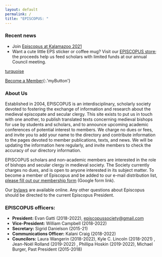 ```yaml
---
layout: default
permalink: /
title: "EPISCOPUS: "
---
```


### Recent news

- Join [Episcopus at Kalamazoo 2021](/news)
- Want a cute little EPS sticker or coffee mug? Visit our [EPISCOPUS store](https://www.redbubble.com/people/epssociety/); the proceeds help us feed scholars with limited funds at our annual Council meeting.

<a href="#" class="myButton">turquoise</a>

[Become a Member](https://docs.google.com/forms/d/1azz1dyCwj6GlNZrg3zXIEzhUEV2KUf1FTYAQf-YGZXc/viewform){:.'myButton'}

### About Us

Established in 2004, EPISCOPUS is an interdisciplinary, scholarly society devoted to fostering the exchange of information and research about the medieval episcopate and secular clergy. This site exists to put us in touch with one another, to publish translated texts concerning medieval bishops for use by students and scholars, and to announce upcoming academic conferences of potential interest to members. We charge no dues or fees, and invite you to add your name to the directory and contribute information to the pages devoted to member publications, texts, and news. We will be updating the information here regularly, and invite members to check the accuracy of our directory information.

EPISCOPUS scholars and non-academic members are interested in the role of bishops and secular clergy in medieval society. The Society currently charges no dues, and is open to anyone interested in its subject matter. To become a member of Episcopus and be added to our e-mail distribution list, <a href="https://docs.google.com/forms/d/1azz1dyCwj6GlNZrg3zXIEzhUEV2KUf1FTYAQf-YGZXc/viewform">please fill out our membership form</a> (Google form link).

Our <a href="/bylaws/">bylaws</a> are available online. Any other questions about Episcopus should be directed to the current Episcopus President.

### EPISCOPUS officers:

- **President:** Evan Gatti (2018-2022), episcopussociety@gmail.com
- **Vice-President:** William Campbell (2018-2022)
- **Secretary:** Sigrid Danielson (2015-21)
- **Communications Officer:**  Kalani Craig (2018-2022)
- **Councilors:** Laura Wangerin (2018-2022), Kyle C. Lincoln (2018-2021) , Jean-Noël Rolland (2019-2022) , Phillipa Hoskin (2019-2022), Michael Burger, Past President (2015-2018)